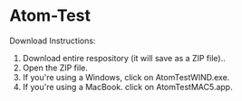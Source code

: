 # Atom-Test

Download Instructions: 

1) Download entire respository (it will save as a ZIP file).. 
2) Open the ZIP file. 
3) If you're using a Windows, click on AtomTestWIND.exe. 
4) If you're using a MacBook. click on AtomTestMAC5.app.
